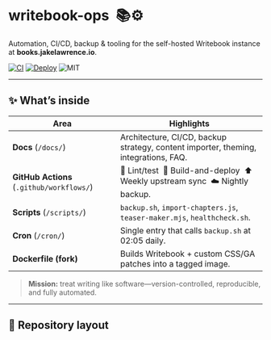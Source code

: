 # writebook-ops &nbsp;📚⚙️  
Automation, CI/CD, backup & tooling for the self-hosted Writebook instance at **books.jakelawrence.io**.

[![CI](https://github.com/jake0lawrence/writebook-ops/actions/workflows/lint.yml/badge.svg)](./actions)
[![Deploy](https://github.com/jake0lawrence/writebook-ops/actions/workflows/deploy.yml/badge.svg)](./actions)
![MIT](https://img.shields.io/github/license/jake0lawrence/writebook-ops)

---

## ✨ What’s inside

| Area | Highlights |
|------|------------|
| **Docs** (`/docs/`) | Architecture, CI/CD, backup strategy, content importer, theming, integrations, FAQ. |
| **GitHub Actions** (`.github/workflows/`) | 🔀 Lint/test &nbsp;🚀 Build-and-deploy &nbsp;⬆️ Weekly upstream sync &nbsp;☁️ Nightly backup. |
| **Scripts** (`/scripts/`) | `backup.sh`, `import-chapters.js`, `teaser-maker.mjs`, `healthcheck.sh`. |
| **Cron** (`/cron/`) | Single entry that calls `backup.sh` at 02:05 daily. |
| **Dockerfile (fork)** | Builds Writebook + custom CSS/GA patches into a tagged image. |

> **Mission:** treat writing like software—version-controlled, reproducible, and fully automated.

---

## 📂 Repository layout

